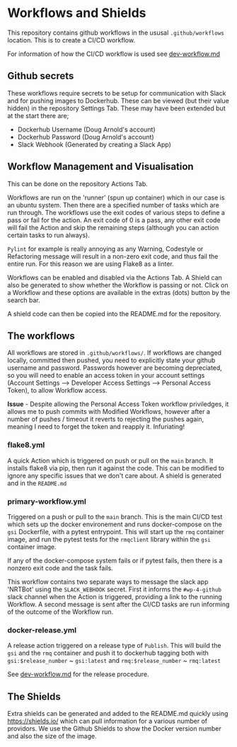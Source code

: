 # Workflows and Shields

This repository contains github workflows in the ususal `.github/workflows`
location. This is to create a CI/CD workflow.

For information of how the CI/CD workflow is used see
[dev-workflow.md](dev-workflow.md)

## Github secrets
These workflows require secrets to be setup for communication with Slack and
for pushing images to Dockerhub. These can be viewed (but their value hidden)
in the repository Settings Tab. These may have been extended but at the start
there are;
* Dockerhub Username (Doug Arnold's account)
* Dockerhub Password (Doug Arnold's account)
* Slack Webhook (Generated by creating a Slack App)

## Workflow Management and Visualisation
This can be done on the repository Actions Tab.

Workflows are run on the 'runner' (spun up container) which in our case is an
ubuntu system. Then there are a specified number of tasks which are run
through. The workflows use the exit codes of various steps to define a pass
or fail for the action. An exit code of 0 is a pass, any other exit code will
fail the Action and skip the remaining steps (although you can action certain
tasks to run always).

`Pylint` for example is really annoying as any Warning, Codestyle or
Refactoring message will result in a non-zero exit code, and thus fail the
entire run. For this reason we are using Flake8 as a linter.

Workflows can be enabled and disabled via the Actions Tab. A Shield can also be
generated to show whether the Workflow is passing or not. Click on a Workflow
and these options are available in the extras (dots) button by the search bar.

A shield code can then be copied into the README.md for the repository.


## The workflows

All workflows are stored in `.github/workflows/`. If workflows are changed
locally, committed then pushed, you need to explicitly state your github
username and password. Passwords however are becoming depreciated, so you will
need to enable an access token in your account settings (Account Settings -->
Developer Access Settings --> Personal Access Token), to allow Workflow access.

**Issue** - Despite allowing the Personal Access Token workflow priviledges, 
it allows me to push commits with Modified Workflows,
however after a number of pushes / timeout it reverts to rejecting the pushes
again, meaning I need to forget the token and reapply it. Infuriating!

### flake8.yml
A quick Action which is triggered on push or pull on the `main` branch.
It installs flake8 via pip, then run it against the code. This can be modified
to ignore any specific issues that we don't care about. A shield is generated
and in the `README.md`

### primary-workflow.yml
Triggered on a push or pull to the `main` branch. This is the main CI/CD test
which sets up the docker environement and runs docker-compose on the `gsi`
Dockerfile, with a pytest entrypoint. This will start up the `rmq` container
image, and run the pytest tests for the `rmqclient` library within the `gsi`
container image.

If any of the docker-compose system fails or if pytest fails, then there is a
nonzero exit code and the task fails.

This workflow contains two separate ways to message the slack app 'NRTBot'
using the `SLACK_WEBHOOK` secret.
First it informs the `#wp-4-github` slack channel when the Action is triggered,
providing a link to the running Workflow. A second message is sent after the
CI/CD tasks are run informing of the outcome of the Workflow run.


### docker-release.yml
A release action triggered on a release type of `Publish`. This will build
the `gsi` and the `rmq` container and push it to dockerhub tagging both with
`gsi:$release_number` ~ `gsi:latest` and `rmq:$release_number` ~ `rmq:latest`

See [dev-workflow.md](dev-workflow.md) for the release procedure.


## The Shields
Extra shields can be generated and added to the README.md quickly using
https://shields.io/ which can pull information for a various number of
providors. We use the Github Shields to show the Docker version number and
also the size of the image.
